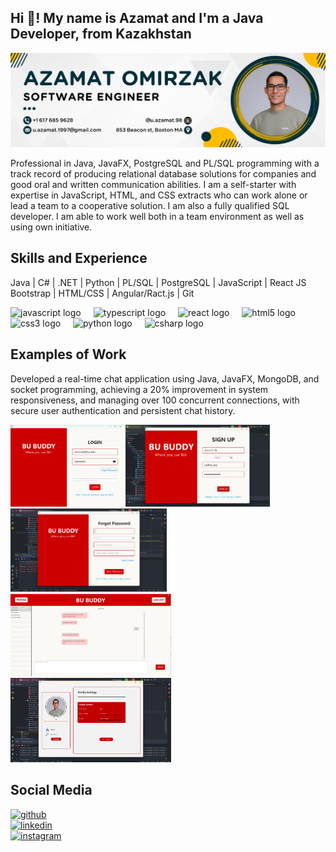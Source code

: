 <h2 align="left">Hi 👋! My name is Azamat and I'm a Java Developer, from Kazakhstan</h2>



![I am GitHub Readme Generator's creator](https://github.com/AZAMAT-GIT-HUB/AZAMAT-GIT-HUB/blob/main/LinkedIn.png)

Professional in Java, JavaFX, PostgreSQL and PL/SQL programming with a track record of producing relational database solutions for companies and good oral and written communication abilities. I am a self-starter with expertise in JavaScript, HTML, and CSS extracts who can work alone or lead a team to a cooperative solution. I am also a fully qualified SQL developer. I am able to work well both in a team environment as well as using own initiative.



## Skills and Experience
Java | C# | .NET | Python | PL/SQL | PostgreSQL | JavaScript | React JS Bootstrap | HTML/CSS | Angular/Ract.js | Git     
<div align="left">
  <img src="https://cdn.jsdelivr.net/gh/devicons/devicon/icons/javascript/javascript-original.svg" height="30" alt="javascript logo"  />
  <img width="12" />
  <img src="https://cdn.jsdelivr.net/gh/devicons/devicon/icons/typescript/typescript-original.svg" height="30" alt="typescript logo"  />
  <img width="12" />
  <img src="https://cdn.jsdelivr.net/gh/devicons/devicon/icons/react/react-original.svg" height="30" alt="react logo"  />
  <img width="12" />
  <img src="https://cdn.jsdelivr.net/gh/devicons/devicon/icons/html5/html5-original.svg" height="30" alt="html5 logo"  />
  <img width="12" />
  <img src="https://cdn.jsdelivr.net/gh/devicons/devicon/icons/css3/css3-original.svg" height="30" alt="css3 logo"  />
  <img width="12" />
  <img src="https://cdn.jsdelivr.net/gh/devicons/devicon/icons/python/python-original.svg" height="30" alt="python logo"  />
  <img width="12" />
  <img src="https://cdn.jsdelivr.net/gh/devicons/devicon/icons/csharp/csharp-original.svg" height="30" alt="csharp logo"  />
  <img width="12" />
</div>

## Examples of Work
Developed a real-time chat application using Java, JavaFX, MongoDB, and socket programming, achieving a 20% improvement in system responsiveness, and managing over 100 concurrent connections, with secure user authentication and persistent chat history.


<div align="left">
  <img src="https://github.com/AZAMAT-GIT-HUB/AZAMAT-GIT-HUB/blob/main/loginPage.png" width="180"  />  
  <img src="https://github.com/AZAMAT-GIT-HUB/AZAMAT-GIT-HUB/blob/main/Screenshot%202024-04-16%20184736.png" width="231"  />
  <img src="https://github.com/AZAMAT-GIT-HUB/AZAMAT-GIT-HUB/blob/main/ForgotPage.png" width="250"  />
  <img src="https://github.com/AZAMAT-GIT-HUB/AZAMAT-GIT-HUB/blob/main/chatpage111.png" width="257"  /> 
  <img src="https://github.com/AZAMAT-GIT-HUB/AZAMAT-GIT-HUB/blob/main/222.png" width="257"  /> 
    <img width="12" />
</div>

## Social Media
[<img src='https://cdn.jsdelivr.net/npm/simple-icons@3.0.1/icons/github.svg' alt='github' height='40'>](https://github.com/azamat-git-hub)  
[<img src='https://cdn.jsdelivr.net/npm/simple-icons@3.0.1/icons/linkedin.svg' alt='linkedin' height='40'>](https://www.linkedin.com/in/azamat-omirzak/)  
[<img src='https://cdn.jsdelivr.net/npm/simple-icons@3.0.1/icons/instagram.svg' alt='instagram' height='40'>](https://www.instagram.com/u.azamat.98/)  




###


###
